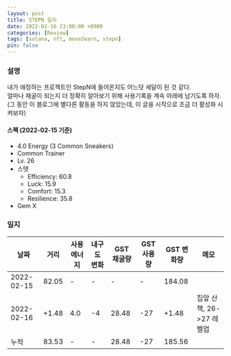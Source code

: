 ```yaml
---
layout: post
title: STEPN 일지
date: 2022-02-16 23:00:00 +0900
categories: [Review]
tags: [solana, nft, move2earn, stepn]
pin: false
---
```


### 설명
내가 애정하는 프로젝트인 StepN에 들어온지도 어느덧 세달이 된 것 같다.</br>
얼마나 채굴이 되는지 더 정확히 알아보기 위해 사용기록을 계속 아래에 남기도록 하자.</br>
(그 동안 이 블로그에 별다른 활동을 하지 않았는데, 이 글을 시작으로 조금 더 활성화 시켜보자)

#### 스펙 (2022-02-15 기준)
* 4.0 Energy (3 Common Sneakers)
* Common Trainer
* Lv. 26
* 스탯
    * Efficiency: 60.8
    * Luck: 15.9
    * Comfort: 15.3
    * Resilience: 35.8
* Gem X

### 일지

| 날짜           | 거리 	  | 사용 에너지 	| 내구도 변화 	| GST 채굴량 | GST 사용량 	| GST 변화량 	| 메모   	|
|------------	|----------	|--------	|------------	|------------	|-----------	|------------	|--------	|
| 2022-02-15 	| 82.05    	| -      	| -          	| -          	| -         	| 184.08     	|        	|
| 2022-02-16 	| +1.48    	| 4.0    	| -4         	| 28.48      	| -27       	| +1.48      	| 집앞 산책, 26->27 레벨업 	|
| 누적  	     | 83.53     | -    	 | -     	     | 28.48       	 | -27       	 | 185.56      	 |            |